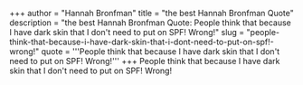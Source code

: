 +++
author = "Hannah Bronfman"
title = "the best Hannah Bronfman Quote"
description = "the best Hannah Bronfman Quote: People think that because I have dark skin that I don't need to put on SPF! Wrong!"
slug = "people-think-that-because-i-have-dark-skin-that-i-dont-need-to-put-on-spf!-wrong!"
quote = '''People think that because I have dark skin that I don't need to put on SPF! Wrong!'''
+++
People think that because I have dark skin that I don't need to put on SPF! Wrong!
